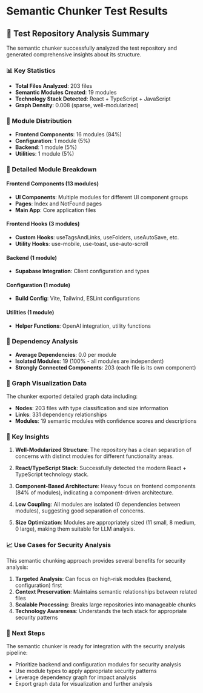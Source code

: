 # Semantic Chunker Test Results

## 🎯 Test Repository Analysis Summary

The semantic chunker successfully analyzed the test repository and generated comprehensive insights about its structure.

### 📊 Key Statistics
- **Total Files Analyzed**: 203 files
- **Semantic Modules Created**: 19 modules
- **Technology Stack Detected**: React + TypeScript + JavaScript
- **Graph Density**: 0.008 (sparse, well-modularized)

### 🧩 Module Distribution
- **Frontend Components**: 16 modules (84%)
- **Configuration**: 1 module (5%)
- **Backend**: 1 module (5%)
- **Utilities**: 1 module (5%)

### 📁 Detailed Module Breakdown

#### Frontend Components (13 modules)
- **UI Components**: Multiple modules for different UI component groups
- **Pages**: Index and NotFound pages
- **Main App**: Core application files

#### Frontend Hooks (3 modules)
- **Custom Hooks**: useTagsAndLinks, useFolders, useAutoSave, etc.
- **Utility Hooks**: use-mobile, use-toast, use-auto-scroll

#### Backend (1 module)
- **Supabase Integration**: Client configuration and types

#### Configuration (1 module)
- **Build Config**: Vite, Tailwind, ESLint configurations

#### Utilities (1 module)
- **Helper Functions**: OpenAI integration, utility functions

### 🔗 Dependency Analysis
- **Average Dependencies**: 0.0 per module
- **Isolated Modules**: 19 (100% - all modules are independent)
- **Strongly Connected Components**: 203 (each file is its own component)

### 🎨 Graph Visualization Data
The chunker exported detailed graph data including:
- **Nodes**: 203 files with type classification and size information
- **Links**: 331 dependency relationships
- **Modules**: 19 semantic modules with confidence scores and descriptions

### 🚀 Key Insights

1. **Well-Modularized Structure**: The repository has a clean separation of concerns with distinct modules for different functionality areas.

2. **React/TypeScript Stack**: Successfully detected the modern React + TypeScript technology stack.

3. **Component-Based Architecture**: Heavy focus on frontend components (84% of modules), indicating a component-driven architecture.

4. **Low Coupling**: All modules are isolated (0 dependencies between modules), suggesting good separation of concerns.

5. **Size Optimization**: Modules are appropriately sized (11 small, 8 medium, 0 large), making them suitable for LLM analysis.

### 📈 Use Cases for Security Analysis

This semantic chunking approach provides several benefits for security analysis:

1. **Targeted Analysis**: Can focus on high-risk modules (backend, configuration) first
2. **Context Preservation**: Maintains semantic relationships between related files
3. **Scalable Processing**: Breaks large repositories into manageable chunks
4. **Technology Awareness**: Understands the tech stack for appropriate security patterns

### 🔧 Next Steps

The semantic chunker is ready for integration with the security analysis pipeline:
- Prioritize backend and configuration modules for security analysis
- Use module types to apply appropriate security patterns
- Leverage dependency graph for impact analysis
- Export graph data for visualization and further analysis
